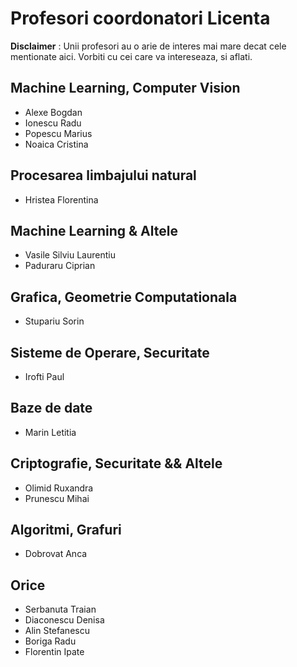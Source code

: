 # Profesori coordonatori Licenta

**Disclaimer** : Unii profesori au o arie de interes mai mare decat cele mentionate aici. Vorbiti cu cei care va intereseaza, si aflati. 

## Machine Learning, Computer Vision 
+ Alexe Bogdan
+ Ionescu Radu
+ Popescu Marius
+ Noaica Cristina

## Procesarea limbajului natural 
+ Hristea Florentina

## Machine Learning & Altele
+ Vasile Silviu Laurentiu
+ Paduraru Ciprian

## Grafica, Geometrie Computationala
+ Stupariu Sorin 

## Sisteme de Operare, Securitate
+ Irofti Paul

## Baze de date
+ Marin Letitia

## Criptografie, Securitate && Altele
+ Olimid Ruxandra
+ Prunescu Mihai

## Algoritmi, Grafuri
+ Dobrovat Anca

## Orice
+ Serbanuta Traian
+ Diaconescu Denisa 
+ Alin Stefanescu
+ Boriga Radu
+ Florentin Ipate
